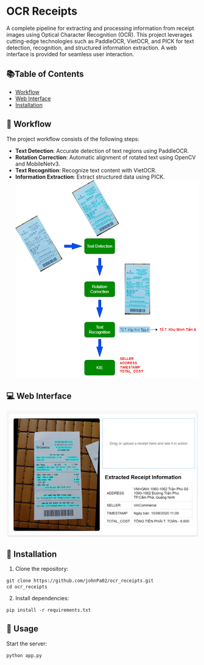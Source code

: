 # OCR Receipts
A complete pipeline for extracting and processing information from receipt images using Optical Character Recognition (OCR). This project leverages cutting-edge technologies such as PaddleOCR, VietOCR, and PICK for text detection, recognition, and structured information extraction. A web interface is provided for seamless user interaction.
## 📚Table of Contents
- [Workflow](#workflow)
- [Web Interface](#web-interface)
- [Installation](#installation)

## 🌟 Workflow
The project workflow consists of the following steps:
- **Text Detection**: Accurate detection of text regions using PaddleOCR.
- **Rotation Correction**: Automatic alignment of rotated text using OpenCV and MobileNetv3.
- **Text Recognition**: Recognize text content with VietOCR.
- **Information Extraction**: Extract structured data using PICK.
![img.png](img/img.png)

## 💻 Web Interface
![demo.png](img/demo.png)

## 🚀 Installation
1. Clone the repository:
```
git clone https://github.com/johnPa02/ocr_receipts.git
cd ocr_receipts
```
2. Install dependencies:
```
pip install -r requirements.txt
```
## 📝 Usage
Start the server:
```
python app.py
```